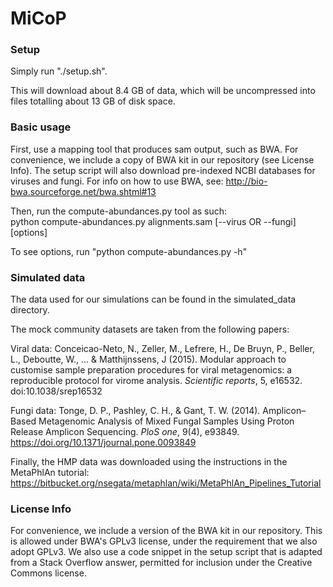 # MiCoP

### Setup

Simply run "./setup.sh".

This will download about 8.4 GB of data, which will be uncompressed into files totalling about 13 GB of disk space.

### Basic usage

First, use a mapping tool that produces sam output, such as BWA. For convenience, we include a copy of BWA kit in our repository (see License Info). The setup script will also download pre-indexed NCBI databases for viruses and fungi. For info on how to use BWA, see: http://bio-bwa.sourceforge.net/bwa.shtml#13

Then, run the compute-abundances.py tool as such:  
python compute-abundances.py alignments.sam [--virus OR --fungi] [options]

To see options, run "python compute-abundances.py -h"

### Simulated data

The data used for our simulations can be found in the simulated\_data directory.

The mock community datasets are taken from the following papers:

Viral data: Conceicao-Neto, N., Zeller, M., Lefrere, H., De Bruyn, P., Beller, L., Deboutte, W., ... & Matthijnssens, J (2015). Modular approach to customise sample preparation procedures for viral metagenomics: a reproducible protocol for virome analysis. *Scientific reports*, 5, e16532. doi:10.1038/srep16532

Fungi data: Tonge, D. P., Pashley, C. H., & Gant, T. W. (2014). Amplicon–Based Metagenomic Analysis of Mixed Fungal Samples Using Proton Release Amplicon Sequencing. *PloS one*, 9(4), e93849. https://doi.org/10.1371/journal.pone.0093849

Finally, the HMP data was downloaded using the instructions in the MetaPhlAn tutorial: https://bitbucket.org/nsegata/metaphlan/wiki/MetaPhlAn_Pipelines_Tutorial

### License Info

For convenience, we include a version of the BWA kit in our repository. This is allowed under BWA's GPLv3 license, under the requirement that we also adopt GPLv3. We also use a code snippet in the setup script that is adapted from a Stack Overflow answer, permitted for inclusion under the Creative Commons license.
#
